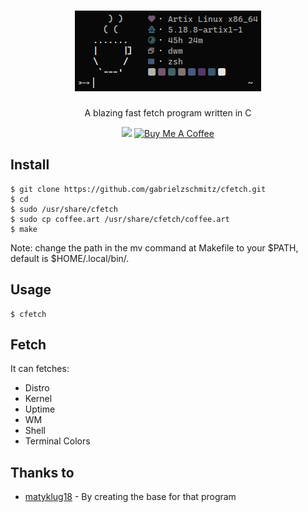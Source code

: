 <h1 align="center"><img src="./cfetch.png" alt="cfetch"></h1>
<p align="center">A blazing fast fetch program written in C</p>
<p align="center">
<a href="./LICENSE"><img src="https://img.shields.io/badge/license-GPL-3.svg"></a>
<a href="https://www.buymeacoffee.com/gabrielzschmitz" target="_blank"><img src="https://www.buymeacoffee.com/assets/img/custom_images/orange_img.png" alt="Buy Me A Coffee" style="height: 20px !important;width: 87px;" ></a>

## Install

```
$ git clone https://github.com/gabrielzschmitz/cfetch.git
$ cd
$ sudo /usr/share/cfetch
$ sudo cp coffee.art /usr/share/cfetch/coffee.art
$ make
```

Note: change the path in the mv command at Makefile to your $PATH, default is $HOME/.local/bin/.

## Usage

```
$ cfetch
```

## Fetch

It can fetches:
 * Distro
 * Kernel
 * Uptime
 * WM 
 * Shell
 * Terminal Colors

## Thanks to

- [matyklug18](https://github.com/matyklug18/Flexfetch) - By creating the base for that program

